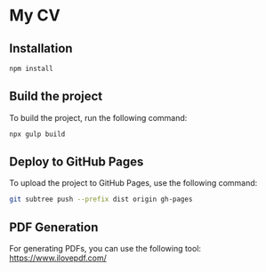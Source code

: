 # My CV

## Installation

```sh
npm install
```

## Build the project

To build the project, run the following command:

```sh
npx gulp build
```

## Deploy to GitHub Pages

To upload the project to GitHub Pages, use the following command:

```sh
git subtree push --prefix dist origin gh-pages
```

## PDF Generation

For generating PDFs, you can use the following tool: https://www.ilovepdf.com/

